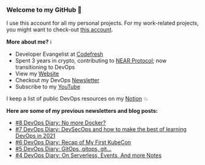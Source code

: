 ### Welcome to my GitHub :turtle:

I use this account for all my personal projects. For my work-related projects, you might want to check-out [this account](https://github.com/anais-codefresh).

**More about me?** :information_source:
* Developer Evangelist at [Codefresh](https://codefresh.io/)
* Spent 3 years in crypto, contributing to [NEAR Protocol](https://github.com/near); now transitioning to DevOps
* View my [Website](https://anaisurl.com/)
* Checkout my DevOps [Newsletter](https://blog.anaisurl.com/tag/devops)
* Subscribe to my [YouTube](https://www.youtube.com/channel/UCb4mfRT5UWpjoUQRcIE2qOQ)

I keep a list of public DevOps resources on my [Notion](https://www.notion.so/DevOps-Diary-2e5c82e48d374442858fc8295070a4b8) :boom:

**Here are some of my previous newsletters and blog posts:**
<!-- BLOG-POST-LIST:START -->
- [#8 DevOps Diary: No more Docker?](https://blog.anaisurl.com/8-devops-diary/)
- [#7 DevOps Diary: DevSecOps and how to make the best of learning DevOps in 2021](https://blog.anaisurl.com/7-devops-diary/)
- [#6 DevOps Diary: Recap of My First KubeCon](https://blog.anaisurl.com/6-devops-diary/)
- [#5 DevOps Diary: GitOps, gitops, git...](https://blog.anaisurl.com/5-devops-diary/)
- [#4 DevOps Diary: On Serverless, Events, And more Notes](https://blog.anaisurl.com/4-devops-diary/)
<!-- BLOG-POST-LIST:END -->

